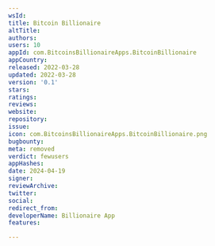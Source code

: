 ```yaml
---
wsId: 
title: Вitсоin Вilliоnаire
altTitle: 
authors: 
users: 10
appId: com.BitcoinsBillionaireApps.BitcoinBillionaire
appCountry: 
released: 2022-03-28
updated: 2022-03-28
version: '0.1'
stars: 
ratings: 
reviews: 
website: 
repository: 
issue: 
icon: com.BitcoinsBillionaireApps.BitcoinBillionaire.png
bugbounty: 
meta: removed
verdict: fewusers
appHashes: 
date: 2024-04-19
signer: 
reviewArchive: 
twitter: 
social: 
redirect_from: 
developerName: Вilliоnаirе Арр
features: 

---
```


